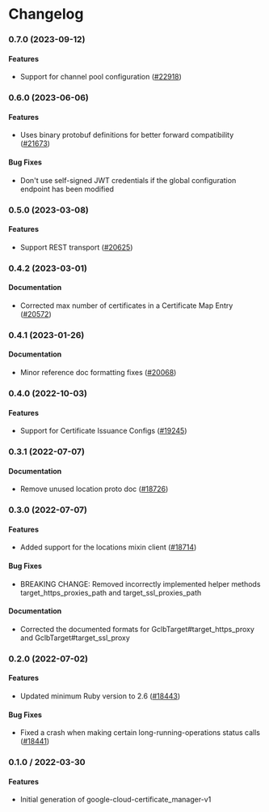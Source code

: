 # Changelog

### 0.7.0 (2023-09-12)

#### Features

* Support for channel pool configuration ([#22918](https://github.com/googleapis/google-cloud-ruby/issues/22918)) 

### 0.6.0 (2023-06-06)

#### Features

* Uses binary protobuf definitions for better forward compatibility ([#21673](https://github.com/googleapis/google-cloud-ruby/issues/21673)) 
#### Bug Fixes

* Don't use self-signed JWT credentials if the global configuration endpoint has been modified 

### 0.5.0 (2023-03-08)

#### Features

* Support REST transport ([#20625](https://github.com/googleapis/google-cloud-ruby/issues/20625)) 

### 0.4.2 (2023-03-01)

#### Documentation

* Corrected max number of certificates in a Certificate Map Entry ([#20572](https://github.com/googleapis/google-cloud-ruby/issues/20572)) 

### 0.4.1 (2023-01-26)

#### Documentation

* Minor reference doc formatting fixes ([#20068](https://github.com/googleapis/google-cloud-ruby/issues/20068)) 

### 0.4.0 (2022-10-03)

#### Features

* Support for Certificate Issuance Configs ([#19245](https://github.com/googleapis/google-cloud-ruby/issues/19245)) 

### 0.3.1 (2022-07-07)

#### Documentation

* Remove unused location proto doc ([#18726](https://github.com/googleapis/google-cloud-ruby/issues/18726)) 

### 0.3.0 (2022-07-07)

#### Features

* Added support for the locations mixin client ([#18714](https://github.com/googleapis/google-cloud-ruby/issues/18714)) 

#### Bug Fixes

* BREAKING CHANGE: Removed incorrectly implemented helper methods target_https_proxies_path and target_ssl_proxies_path 

#### Documentation

* Corrected the documented formats for GclbTarget#target_https_proxy and GclbTarget#target_ssl_proxy 

### 0.2.0 (2022-07-02)

#### Features

* Updated minimum Ruby version to 2.6 ([#18443](https://github.com/googleapis/google-cloud-ruby/issues/18443)) 
#### Bug Fixes

* Fixed a crash when making certain long-running-operations status calls ([#18441](https://github.com/googleapis/google-cloud-ruby/issues/18441)) 

### 0.1.0 / 2022-03-30

#### Features

* Initial generation of google-cloud-certificate_manager-v1
